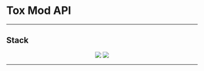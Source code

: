 # Tox Mod API

---

## Stack

<p align="center">
  <img src="https://img.shields.io/badge/Node.JS-0C0032?style=for-the-badge&logo=node.js" />
  <img src="https://img.shields.io/badge/Fastify-0C0032?style=for-the-badge&logo=Fastify" />
 </p>


---
